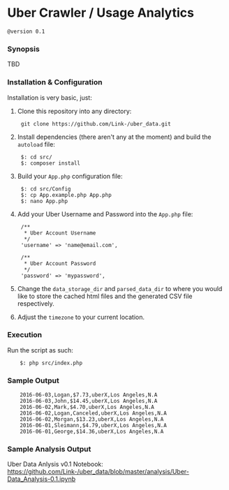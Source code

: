 # Uber Crawler / Usage Analytics
    
    @version 0.1

### Synopsis
TBD

### Installation & Configuration
Installation is very basic, just: 

1. Clone this repository into any directory:

        git clone https://github.com/Link-/uber_data.git
    
2. Install dependencies (there aren't any at the moment) and build the `autoload` file:

        $: cd src/
        $: composer install
    
3. Build your `App.php` configuration file:

        $: cd src/Config
        $: cp App.example.php App.php
        $: nano App.php

4. Add your Uber Username and Password into the `App.php` file:

        /**
         * Uber Account Username
         */
        'username' => 'name@email.com',
        
        /**
         * Uber Account Password
         */
        'password' => 'mypassword',
 
5. Change the `data_storage_dir` and `parsed_data_dir` to where you would like to store the cached html files and the generated CSV file respectively.

6. Adjust the `timezone` to your current location.
  
### Execution

Run the script as such:

        $: php src/index.php

### Sample Output

        2016-06-03,Logan,$7.73,uberX,Los Angeles,N.A
        2016-06-03,John,$14.45,uberX,Los Angeles,N.A
        2016-06-02,Mark,$4.70,uberX,Los Angeles,N.A
        2016-06-02,Logan,Canceled,uberX,Los Angeles,N.A
        2016-06-02,Morgan,$13.23,uberX,Los Angeles,N.A
        2016-06-01,Sleimann,$4.79,uberX,Los Angeles,N.A
        2016-06-01,George,$14.36,uberX,Los Angeles,N.A

### Sample Analysis Output

Uber Data Anlysis v0.1 Notebook: https://github.com/Link-/uber_data/blob/master/analysis/Uber-Data_Analysis-0.1.ipynb